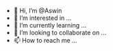 - 👋 Hi, I’m @Aswin
- 👀 I’m interested in ...
- 🌱 I’m currently learning ...
- 💞️ I’m looking to collaborate on ...
- 📫 How to reach me ...

<!---
Aswinsb/Aswinsb is a ✨ special ✨ repository because its `README.md` (this file) appears on your GitHub profile.
You can click the Preview link to take a look at your changes.


